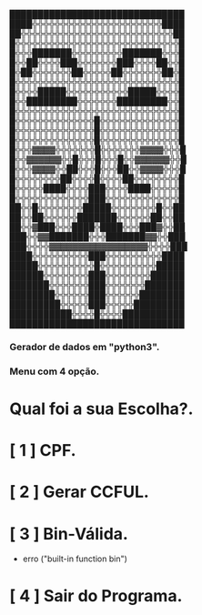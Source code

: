  ███████████████████████████████
 ████╬╬╬╬╬╬╬╬╬╬╬╬╬╬╬╬╬╬╬╬╬╬╬████ 
 ██╬╬╬╬╬╬╬╬╬╬╬╬╬╬╬╬╬╬╬╬╬╬╬╬╬╬╬██
 █╬╬╬╬╬╬╬╬╬╬╬╬╬╬╬╬╬╬╬╬╬╬╬╬╬╬╬╬╬█
 █╬╬╬███████╬╬╬╬╬╬╬╬╬███████╬╬╬█
 █╬╬██╬╬╬╬███╬╬╬╬╬╬╬███╬╬╬╬██╬╬█
 █╬██╬╬╬╬╬╬╬██╬╬╬╬╬██╬╬╬╬╬╬╬██╬█
 █╬╬╬╬╬╬╬╬╬╬╬╬╬╬╬╬╬╬╬╬╬╬╬╬╬╬╬╬╬█
 █╬╬╬╬█████╬╬╬╬╬╬╬╬╬╬╬█████╬╬╬╬█
 █╬╬█████████╬╬╬╬╬╬╬█████████╬╬█
 █╬╬╬╬╬╬╬╬╬╬╬╬╬╬╬╬╬╬╬╬╬╬╬╬╬╬╬╬╬█
 █╬╬╬╬╬╬╬╬╬╬╬╬╬╬█╬╬╬╬╬╬╬╬╬╬╬╬╬╬█
 █╬╬╬╬╬╬╬╬╬╬╬╬╬╬█╬╬╬╬╬╬╬╬╬╬╬╬╬╬█
 █╬╬╬╬╬╬╬╬╬╬╬╬╬╬█╬╬╬╬╬╬╬╬╬╬╬╬╬╬█
 █╬╬╬▓▓▓▓╬╬╬╬╬╬╬█╬╬╬╬╬╬╬▓▓▓▓╬╬╬█
 █╬╬▓▓▓▓▓▓╬╬█╬╬╬█╬╬╬█╬╬▓▓▓▓▓▓╬╬█
 █╬╬╬▓▓▓▓╬╬██╬╬╬█╬╬╬██╬╬▓▓▓▓╬╬╬█
 █╬╬╬╬╬╬╬╬██╬╬╬╬█╬╬╬╬██╬╬╬╬╬╬╬╬█
 █╬╬╬╬╬████╬╬╬╬███╬╬╬╬████╬╬╬╬╬█
 █╬╬╬╬╬╬╬╬╬╬╬╬╬███╬╬╬╬╬╬╬╬╬╬╬╬╬█
 ██╬╬█╬╬╬╬╬╬╬╬█████╬╬╬╬╬╬╬╬█╬╬██
 ██╬╬██╬╬╬╬╬╬███████╬╬╬╬╬╬██╬╬██
 ██╬╬▓███╬╬╬████╬████╬╬╬███▓╬╬██
 ███╬╬▓▓███████╬╬╬███████▓▓╬╬███
 ███╬╬╬╬▓▓▓▓▓▓▓▓▓▓▓▓▓▓▓▓▓╬╬╬╬███
 ████╬╬╬╬╬╬╬╬╬╬███╬╬╬╬╬╬╬╬╬╬████
 █████╬╬╬╬╬╬╬╬╬╬█╬╬╬╬╬╬╬╬╬╬█████
 ██████╬╬╬╬╬╬╬╬███╬╬╬╬╬╬╬╬██████
 ███████╬╬╬╬╬╬╬███╬╬╬╬╬╬╬███████
 ████████╬╬╬╬╬╬███╬╬╬╬╬╬████████
 █████████╬╬╬╬╬███╬╬╬╬╬█████████
 ███████████╬╬╬╬█╬╬╬╬███████████
 ███████████████████████████████
 

### Gerador de dados em "python3".  

### Menu com 4 opção.
# Qual foi a sua Escolha?.
# [ 1 ] CPF.
# [ 2 ] Gerar CCFUL.
# [  3 ] Bin-Válida.
 - erro ("built-in function bin")
# [  4 ] Sair do Programa.

